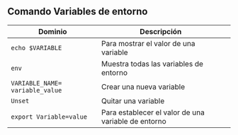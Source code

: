## Comando Variables de entorno

|Dominio|Descripción||
|---|---|---|
|`echo $VARIABLE`|Para mostrar el valor de una variable|
|`env`|Muestra todas las variables de entorno|
|`VARIABLE_NAME= variable_value`|Crear una nueva variable|
|`Unset`|Quitar una variable|
|`export Variable=value`|Para establecer el valor de una variable de entorno|